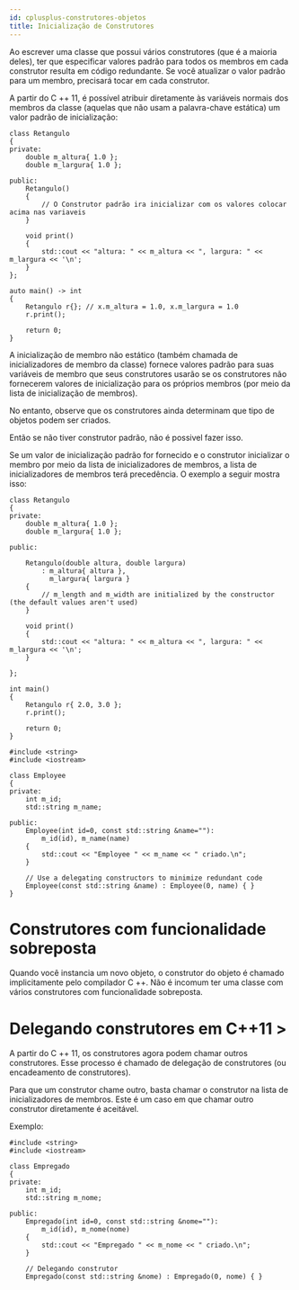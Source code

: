 ```yaml
---
id: cplusplus-construtores-objetos
title: Inicialização de Construtores
---
```


Ao escrever uma classe que possui vários construtores (que é a maioria deles), ter que especificar valores padrão para todos os membros em cada construtor resulta em código redundante. Se você atualizar o valor padrão para um membro, precisará tocar em cada construtor.

A partir do C ++ 11, é possível atribuir diretamente às variáveis normais dos membros da classe (aquelas que não usam a palavra-chave estática) um valor padrão de inicialização:

```cpp{0}
class Retangulo
{
private:
    double m_altura{ 1.0 };
    double m_largura{ 1.0 };

public:
    Retangulo()
    {
        // O Construtor padrão ira inicializar com os valores colocar acima nas variaveis
    }

    void print()
    {
        std::cout << "altura: " << m_altura << ", largura: " << m_largura << '\n';
    }
};

auto main() -> int
{
    Retangulo r{}; // x.m_altura = 1.0, x.m_largura = 1.0
    r.print();

    return 0;
}
```

A inicialização de membro não estático (também chamada de inicializadores de membro da classe) fornece valores padrão para suas variáveis de membro que seus construtores usarão se os construtores não fornecerem valores de inicialização para os próprios membros (por meio da lista de inicialização de membros).

No entanto, observe que os construtores ainda determinam que tipo de objetos podem ser criados.

Então se não tiver construtor padrão, não é possivel fazer isso.

Se um valor de inicialização padrão for fornecido e o construtor inicializar o membro por meio da lista de inicializadores de membros, a lista de inicializadores de membros terá precedência. O exemplo a seguir mostra isso:

```cpp{0}
class Retangulo
{
private:
    double m_altura{ 1.0 };
    double m_largura{ 1.0 };

public:

    Retangulo(double altura, double largura)
        : m_altura{ altura },
          m_largura{ largura }
    {
        // m_length and m_width are initialized by the constructor (the default values aren't used)
    }

    void print()
    {
        std::cout << "altura: " << m_altura << ", largura: " << m_largura << '\n';
    }

};

int main()
{
    Retangulo r{ 2.0, 3.0 };
    r.print();

    return 0;
}
```

```cpp{0}
#include <string>
#include <iostream>

class Employee
{
private:
    int m_id;
    std::string m_name;

public:
    Employee(int id=0, const std::string &name=""):
        m_id(id), m_name(name)
    {
        std::cout << "Employee " << m_name << " criado.\n";
    }

    // Use a delegating constructors to minimize redundant code
    Employee(const std::string &name) : Employee(0, name) { }
}
```

# Construtores com funcionalidade sobreposta

Quando você instancia um novo objeto, o construtor do objeto é chamado implicitamente pelo compilador C ++. Não é incomum ter uma classe com vários construtores com funcionalidade sobreposta.

# Delegando construtores em C++11 >

A partir do C ++ 11, os construtores agora podem chamar outros construtores. Esse processo é chamado de delegação de construtores (ou encadeamento de construtores).

Para que um construtor chame outro, basta chamar o construtor na lista de inicializadores de membros. Este é um caso em que chamar outro construtor diretamente é aceitável.

Exemplo:

```cpp{0}
#include <string>
#include <iostream>

class Empregado
{
private:
    int m_id;
    std::string m_nome;

public:
    Empregado(int id=0, const std::string &nome=""):
        m_id(id), m_nome(nome)
    {
        std::cout << "Empregado " << m_nome << " criado.\n";
    }

    // Delegando construtor
    Empregado(const std::string &nome) : Empregado(0, nome) { }
```
